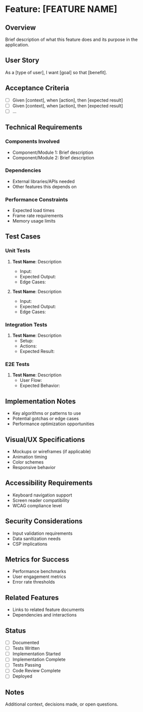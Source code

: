 # Feature: [FEATURE NAME]

## Overview
Brief description of what this feature does and its purpose in the application.

## User Story
As a [type of user], I want [goal] so that [benefit].

## Acceptance Criteria
- [ ] Given [context], when [action], then [expected result]
- [ ] Given [context], when [action], then [expected result]
- [ ] ...

## Technical Requirements
### Components Involved
- Component/Module 1: Brief description
- Component/Module 2: Brief description

### Dependencies
- External libraries/APIs needed
- Other features this depends on

### Performance Constraints
- Expected load times
- Frame rate requirements
- Memory usage limits

## Test Cases
### Unit Tests
1. **Test Name**: Description
   - Input: 
   - Expected Output: 
   - Edge Cases:

2. **Test Name**: Description
   - Input: 
   - Expected Output: 
   - Edge Cases:

### Integration Tests
1. **Test Name**: Description
   - Setup:
   - Actions:
   - Expected Result:

### E2E Tests
1. **Test Name**: Description
   - User Flow:
   - Expected Behavior:

## Implementation Notes
- Key algorithms or patterns to use
- Potential gotchas or edge cases
- Performance optimization opportunities

## Visual/UX Specifications
- Mockups or wireframes (if applicable)
- Animation timing
- Color schemes
- Responsive behavior

## Accessibility Requirements
- Keyboard navigation support
- Screen reader compatibility
- WCAG compliance level

## Security Considerations
- Input validation requirements
- Data sanitization needs
- CSP implications

## Metrics for Success
- Performance benchmarks
- User engagement metrics
- Error rate thresholds

## Related Features
- Links to related feature documents
- Dependencies and interactions

## Status
- [ ] Documented
- [ ] Tests Written
- [ ] Implementation Started
- [ ] Implementation Complete
- [ ] Tests Passing
- [ ] Code Review Complete
- [ ] Deployed

## Notes
Additional context, decisions made, or open questions.